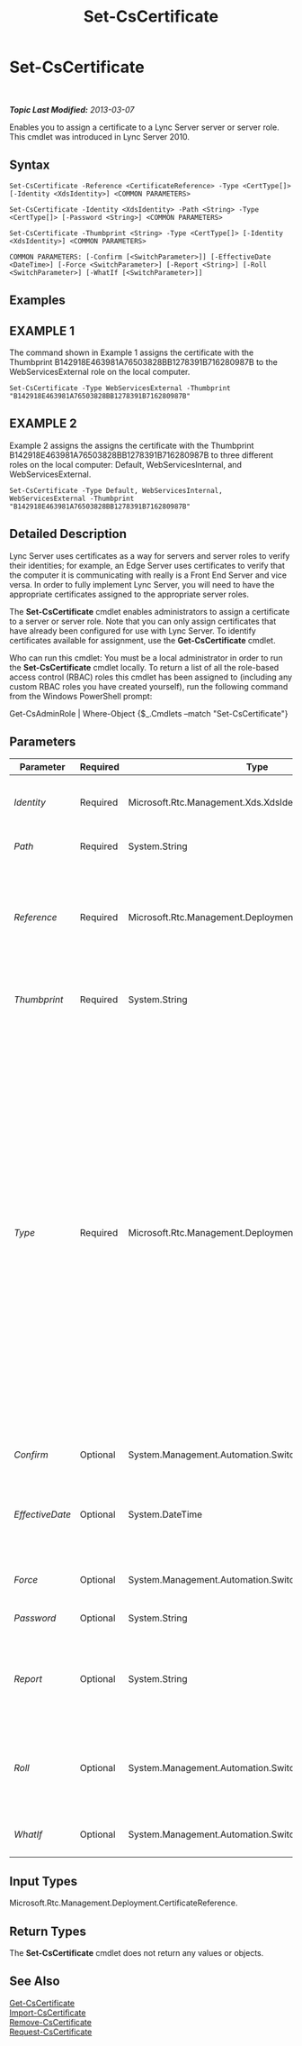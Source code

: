 ﻿---
title: Set-CsCertificate
TOCTitle: Set-CsCertificate
ms:assetid: 6da0be05-b257-4258-9d6d-7ddf283f1038
ms:mtpsurl: https://technet.microsoft.com/en-us/library/Gg398518(v=OCS.15)
ms:contentKeyID: 48184432
ms.date: 07/23/2014
mtps_version: v=OCS.15
---

<div data-xmlns="http://www.w3.org/1999/xhtml">

<div class="topic" data-xmlns="http://www.w3.org/1999/xhtml" data-msxsl="urn:schemas-microsoft-com:xslt" data-cs="http://msdn.microsoft.com/en-us/">

<div data-asp="http://msdn2.microsoft.com/asp">

# Set-CsCertificate

</div>

<div id="mainSection">

<div id="mainBody">

<span> </span>

_**Topic Last Modified:** 2013-03-07_

Enables you to assign a certificate to a Lync Server server or server role. This cmdlet was introduced in Lync Server 2010.

<div>

## Syntax

    Set-CsCertificate -Reference <CertificateReference> -Type <CertType[]> [-Identity <XdsIdentity>] <COMMON PARAMETERS>

    Set-CsCertificate -Identity <XdsIdentity> -Path <String> -Type <CertType[]> [-Password <String>] <COMMON PARAMETERS>

    Set-CsCertificate -Thumbprint <String> -Type <CertType[]> [-Identity <XdsIdentity>] <COMMON PARAMETERS>

    COMMON PARAMETERS: [-Confirm [<SwitchParameter>]] [-EffectiveDate <DateTime>] [-Force <SwitchParameter>] [-Report <String>] [-Roll <SwitchParameter>] [-WhatIf [<SwitchParameter>]]

</div>

<div>

## Examples

<div>

## EXAMPLE 1

The command shown in Example 1 assigns the certificate with the Thumbprint B142918E463981A76503828BB1278391B716280987B to the WebServicesExternal role on the local computer.

    Set-CsCertificate -Type WebServicesExternal -Thumbprint "B142918E463981A76503828BB1278391B716280987B"

</div>

<div>

## EXAMPLE 2

Example 2 assigns the assigns the certificate with the Thumbprint B142918E463981A76503828BB1278391B716280987B to three different roles on the local computer: Default, WebServicesInternal, and WebServicesExternal.

    Set-CsCertificate -Type Default, WebServicesInternal, WebServicesExternal -Thumbprint "B142918E463981A76503828BB1278391B716280987B"

</div>

</div>

<div>

## Detailed Description

Lync Server uses certificates as a way for servers and server roles to verify their identities; for example, an Edge Server uses certificates to verify that the computer it is communicating with really is a Front End Server and vice versa. In order to fully implement Lync Server, you will need to have the appropriate certificates assigned to the appropriate server roles.

The **Set-CsCertificate** cmdlet enables administrators to assign a certificate to a server or server role. Note that you can only assign certificates that have already been configured for use with Lync Server. To identify certificates available for assignment, use the **Get-CsCertificate** cmdlet.

Who can run this cmdlet: You must be a local administrator in order to run the **Set-CsCertificate** cmdlet locally. To return a list of all the role-based access control (RBAC) roles this cmdlet has been assigned to (including any custom RBAC roles you have created yourself), run the following command from the Windows PowerShell prompt:

Get-CsAdminRole | Where-Object {$\_.Cmdlets –match "Set-CsCertificate"}

</div>

<div>

## Parameters


<table>
<colgroup>
<col style="width: 25%" />
<col style="width: 25%" />
<col style="width: 25%" />
<col style="width: 25%" />
</colgroup>
<thead>
<tr class="header">
<th>Parameter</th>
<th>Required</th>
<th>Type</th>
<th>Description</th>
</tr>
</thead>
<tbody>
<tr class="odd">
<td><p><em>Identity</em></p></td>
<td><p>Required</p></td>
<td><p>Microsoft.Rtc.Management.Xds.XdsIdentity</p></td>
<td><p>When set to Global, enables the certificate to function at the global scope. Global certificates will automatically be copied and distributed to the appropriate computers.</p></td>
</tr>
<tr class="even">
<td><p><em>Path</em></p></td>
<td><p>Required</p></td>
<td><p>System.String</p></td>
<td><p>Full path to the .PFX certificate file.</p></td>
</tr>
<tr class="odd">
<td><p><em>Reference</em></p></td>
<td><p>Required</p></td>
<td><p>Microsoft.Rtc.Management.Deployment.CertificateReference</p></td>
<td><p>Object reference to a certificate configured for use with Lync Server. The following command returns an object reference (the variable $x) representing a certificate with the thumbprint B142918E463981A76503828BB1278391B716280987B:</p>
<p>$x = Get-CsCertificate | Where-Object {$_.Thumbprint –eq &quot;B142918E463981A76503828BB1278391B716280987B&quot;.</p></td>
</tr>
<tr class="even">
<td><p><em>Thumbprint</em></p></td>
<td><p>Required</p></td>
<td><p>System.String</p></td>
<td><p>Unique identifier for the certificate. A certificate thumbprint looks similar to this: B142918E463981A76503828BB1278391B716280987B.</p></td>
</tr>
<tr class="odd">
<td><p><em>Type</em></p></td>
<td><p>Required</p></td>
<td><p>Microsoft.Rtc.Management.Deployment.CertType[]</p></td>
<td><p>Type of certificate being assigned. Certificate types include, but are not limited to, the following:</p>
<p>AccessEdgeExternal</p>
<p>AudioVideoAuthentication</p>
<p>DataEdgeExternal</p>
<p>Default</p>
<p>External</p>
<p>Internal</p>
<p>iPhoneAPNService</p>
<p>iPadAPNService</p>
<p>MPNService</p>
<p>PICWebService (Microsoft Lync Online 2010 only)</p>
<p>ProvisionService (Microsoft Lync Online 2010 only)</p>
<p>WebServicesExternal</p>
<p>WebServicesInternal</p>
<p>WsFedTokenTransfer</p>
<p>For example, this syntax assigns the Default certificate: -Type Default.</p>
<p>You can specify multiple types in a single command by separating the certificate types with commas:</p>
<p>-Type Internal,External,Default</p></td>
</tr>
<tr class="even">
<td><p><em>Confirm</em></p></td>
<td><p>Optional</p></td>
<td><p>System.Management.Automation.SwitchParameter</p></td>
<td><p>Prompts you for confirmation before executing the command.</p></td>
</tr>
<tr class="odd">
<td><p><em>EffectiveDate</em></p></td>
<td><p>Optional</p></td>
<td><p>System.DateTime</p></td>
<td><p>Date and time when the certificate can first be used. For example, to configure a certificate for first use at 8:00 AM on July 31, 2012 use this syntax on a server running under the US English Region and Language settings:</p>
<p>-EffectiveTime &quot;7/31/2012 8:00 AM&quot;</p></td>
</tr>
<tr class="even">
<td><p><em>Force</em></p></td>
<td><p>Optional</p></td>
<td><p>System.Management.Automation.SwitchParameter</p></td>
<td><p>Suppresses the display of any non-fatal error message that might arise when running the command.</p></td>
</tr>
<tr class="odd">
<td><p><em>Password</em></p></td>
<td><p>Optional</p></td>
<td><p>System.String</p></td>
<td><p>Password for the certificate.</p></td>
</tr>
<tr class="even">
<td><p><em>Report</em></p></td>
<td><p>Optional</p></td>
<td><p>System.String</p></td>
<td><p>Enables you to record detailed information about the procedures carried out by the <strong>Set-CsCertificate</strong> cmdlet. The parameter value should be the full path to the HTML file to be generated; for example: -Report C:\Logs\Certificates.html. If the specified file already exists it will automatically be overwritten with the new information.</p></td>
</tr>
<tr class="odd">
<td><p><em>Roll</em></p></td>
<td><p>Optional</p></td>
<td><p>System.Management.Automation.SwitchParameter</p></td>
<td><p>Enables you to update the specified certificate at the date and time specified by the EffectiveDate parameter; this enables you to specify a date and time when the new certificate will become the primary certificate. Note that your command will fail if you specify the Roll parameter without including the EffectiveDate parameter.</p></td>
</tr>
<tr class="even">
<td><p><em>WhatIf</em></p></td>
<td><p>Optional</p></td>
<td><p>System.Management.Automation.SwitchParameter</p></td>
<td><p>Describes what would happen if you executed the command without actually executing the command.</p></td>
</tr>
</tbody>
</table>


</div>

<div>

## Input Types

Microsoft.Rtc.Management.Deployment.CertificateReference.

</div>

<div>

## Return Types

The **Set-CsCertificate** cmdlet does not return any values or objects.

</div>

<div>

## See Also


[Get-CsCertificate](get-cscertificate.md)  
[Import-CsCertificate](import-cscertificate.md)  
[Remove-CsCertificate](remove-cscertificate.md)  
[Request-CsCertificate](request-cscertificate.md)  
  

</div>

</div>

<span> </span>

</div>

</div>

</div>

